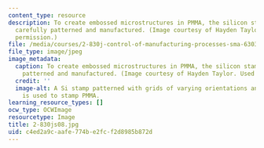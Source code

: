 ```yaml
---
content_type: resource
description: To create embossed microstructures in PMMA, the silicon stamp must be
  carefully patterned and manufactured. (Image courtesy of Hayden Taylor. Used with
  permission.)
file: /media/courses/2-830j-control-of-manufacturing-processes-sma-6303-spring-2008/c4ed2a9caafe774be2fcf2d8985b872d_2-830js08.jpg
file_type: image/jpeg
image_metadata:
  caption: To create embossed microstructures in PMMA, the silicon stamp must be carefully
    patterned and manufactured. (Image courtesy of Hayden Taylor. Used with permission.)
  credit: ''
  image-alt: A Si stamp patterned with grids of varying orientations and linewidths
    is used to stamp PMMA.
learning_resource_types: []
ocw_type: OCWImage
resourcetype: Image
title: 2-830js08.jpg
uid: c4ed2a9c-aafe-774b-e2fc-f2d8985b872d
---
```

